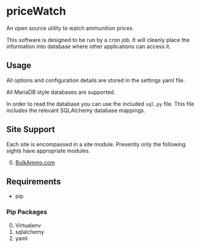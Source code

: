 # priceWatch
An open source utility to watch ammunition prices.

This software is designed to be run by a cron job. It will cleanly place the information into  database where other applications can access it.

## Usage
All options and configuration details are stored in the settings yaml file.

All MariaDB style databases are supported.

In order to read the database you can use the included `sql.py` file. This file includes the relevant SQLAlchemy database mappings.

## Site Support
Each site is encompassed in a site module. Presently only the following sights have appropriate modules.

0. [BulkAmmo.com](bulkammo.com)

## Requirements

- pip

### Pip Packages
0. Virtualenv
1. sqlalchemy
2. yaml
